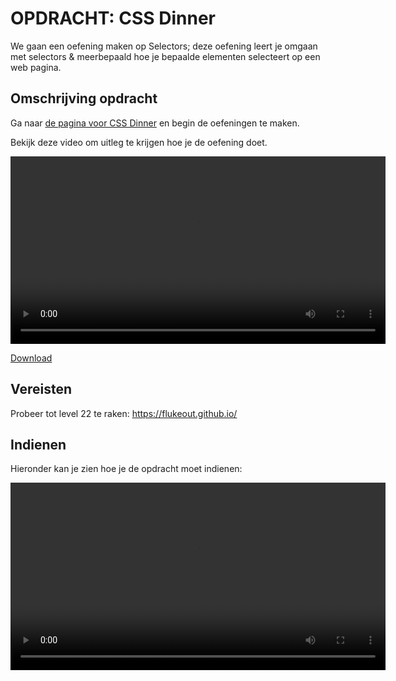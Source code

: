 # OPDRACHT: CSS Dinner

We gaan een oefening maken op Selectors; deze oefening leert je omgaan met selectors & meerbepaald hoe je bepaalde elementen selecteert op een web pagina.

## Omschrijving opdracht
Ga naar [de pagina voor CSS Dinner](https://flukeout.github.io/) en begin de oefeningen te maken.

Bekijk deze video om uitleg te krijgen hoe je de oefening doet.

<video controls width="600">
<source src="uitleg-cssdinner.mkv">
</video>

[Download](uitleg-cssdinner.mkv)

## Vereisten

Probeer tot level 22 te raken: https://flukeout.github.io/

## Indienen

Hieronder kan je zien hoe je de opdracht moet indienen:

<video width="600" controls>
<source src="indienen-cssdinner.mkv">
</video>
